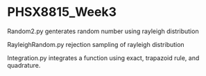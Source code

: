# PHSX8815_Week3
Random2.py
genterates random number using rayleigh distribution

RayleighRandom.py
rejection sampling of rayleigh distribution

Integration.py
integrates a function using exact, trapazoid rule, and quadrature. 
